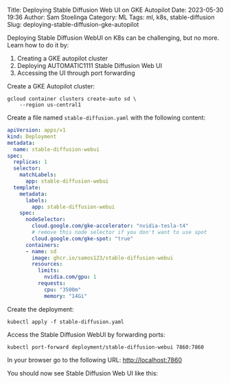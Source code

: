 Title: Deploying Stable Diffusion Web UI on GKE Autopilot
Date: 2023-05-30 19:36
Author: Sam Stoelinga
Category: ML
Tags: ml, k8s, stable-diffusion
Slug: deploying-stable-diffusion-gke-autopilot

Deploying Stable Diffusion WebUI on K8s can be challenging, but no more.
Learn how to do it by:

1. Creating a GKE autopilot cluster
2. Deploying AUTOMATIC1111 Stable Diffusion Web UI
3. Accessing the UI through port forwarding


Create a GKE Autopilot cluster:
```
gcloud container clusters create-auto sd \
    --region us-central1
```

Create a file named `stable-diffusion.yaml` with the following content:
```yaml
apiVersion: apps/v1
kind: Deployment
metadata:
  name: stable-diffusion-webui
spec:
  replicas: 1
  selector:
    matchLabels:
      app: stable-diffusion-webui
  template:
    metadata:
      labels:
        app: stable-diffusion-webui
    spec:
      nodeSelector:
        cloud.google.com/gke-accelerator: "nvidia-tesla-t4"
        # remove this node selector if you don't want to use spot
        cloud.google.com/gke-spot: "true"
      containers:
      - name: sd
        image: ghcr.io/samos123/stable-diffusion-webui
        resources:
          limits:
            nvidia.com/gpu: 1
          requests:
            cpu: "3500m"
            memory: "14Gi"
```

Create the deployment:
```
kubectl apply -f stable-diffusion.yaml
```

Access the Stable Diffusion WebUI by forwarding ports:
```
kubectl port-forward deployment/stable-diffusion-webui 7860:7860
```

In your browser go to the following URL:
[http://localhost:7860](http://localhost:7860)

You should now see Stable Diffusion Web UI like this:
```

```
